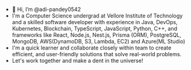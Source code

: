 - 👋 Hi, I’m @adi-pandey0542
- I'm a Computer Science undergrad at Vellore Institute of Technology and a skilled software developer with experience in Java, DevOps, Kubernetes, Blockchain, TypeScript, JavaScript, Python, C++, and frameworks like React, Node.js, Nest.js, Prisma (ORM), PostgreSQL, MongoDB, AWS(DynamoDB, S3, Lambda, EC2) and Azure(ML Studio)
- I'm a quick learner and collaborate closely within team to create efficient, and user-friendly solutions that solve real-world problems.
- Let's work together and make a dent in the universe!
